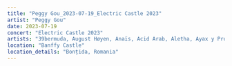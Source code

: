 ```yaml
---
title: "Peggy Gou_2023-07-19_Electric Castle 2023"
artist: "Peggy Gou"
date: 2023-07-19
concert: "Electric Castle 2023"
artists: "39bermuda, August Høyen, Anaïs, Acid Arab, Aletha, Ayax y Prok, 999999999, AMÉMÉ, Ahadadream, Ashibah, Bosq, Argy, 700 Bliss, Chloe Caillet, Alok, Arooj Aftab, Afrojack, Aines, Bomba Estéreo, Amelie Lens, Aphex Twin, Bicep, Acid Pauli, 070 Shake"
location: "Banffy Castle"
location_details: "Bonțida, Romania"
---
```

